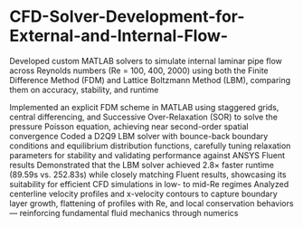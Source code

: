 # CFD-Solver-Development-for-External-and-Internal-Flow-
Developed custom MATLAB solvers to simulate internal laminar pipe flow across Reynolds numbers (Re = 100, 400, 2000) using both the Finite Difference Method (FDM) and Lattice Boltzmann Method (LBM), comparing them on accuracy, stability, and runtime


Implemented an explicit FDM scheme in MATLAB using staggered grids, central differencing, and Successive Over-Relaxation (SOR) to solve the pressure Poisson equation, achieving near second-order spatial convergence
Coded a D2Q9 LBM solver with bounce-back boundary conditions and equilibrium distribution functions, carefully tuning relaxation parameters for stability and validating performance against ANSYS Fluent results 
Demonstrated that the LBM solver achieved 2.8× faster runtime (89.59s vs. 252.83s) while closely matching Fluent results, showcasing its suitability for efficient CFD simulations in low- to mid-Re regimes
Analyzed centerline velocity profiles and x-velocity contours to capture boundary layer growth, flattening of profiles with Re, and local conservation behaviors — reinforcing fundamental fluid mechanics through numerics
